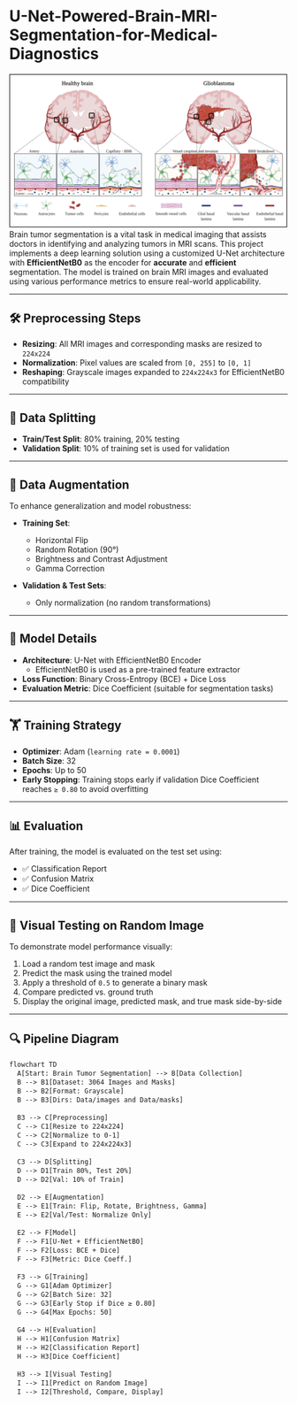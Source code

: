 

# U-Net-Powered-Brain-MRI-Segmentation-for-Medical-Diagnostics
![image](brain.jpg)
Brain tumor segmentation is a vital task in medical imaging that assists doctors in identifying and analyzing tumors in MRI scans. This project implements a deep learning solution using a customized U-Net architecture with **EfficientNetB0** as the encoder for **accurate** and **efficient** segmentation. The model is trained on brain MRI images and evaluated using various performance metrics to ensure real-world applicability.

---

## 🛠️ Preprocessing Steps

- **Resizing**: All MRI images and corresponding masks are resized to `224x224`
- **Normalization**: Pixel values are scaled from `[0, 255]` to `[0, 1]`
- **Reshaping**: Grayscale images expanded to `224x224x3` for EfficientNetB0 compatibility

---

## 🔀 Data Splitting

- **Train/Test Split**: 80% training, 20% testing
- **Validation Split**: 10% of training set is used for validation

---

## 🔄 Data Augmentation

To enhance generalization and model robustness:

- **Training Set**:
  - Horizontal Flip
  - Random Rotation (90°)
  - Brightness and Contrast Adjustment
  - Gamma Correction

- **Validation & Test Sets**:
  - Only normalization (no random transformations)

---

## 🧠 Model Details

- **Architecture**: U-Net with EfficientNetB0 Encoder
  - EfficientNetB0 is used as a pre-trained feature extractor
- **Loss Function**: Binary Cross-Entropy (BCE) + Dice Loss
- **Evaluation Metric**: Dice Coefficient (suitable for segmentation tasks)

---

## 🏋️ Training Strategy

- **Optimizer**: Adam (`learning rate = 0.0001`)
- **Batch Size**: 32
- **Epochs**: Up to 50
- **Early Stopping**: Training stops early if validation Dice Coefficient reaches `≥ 0.80` to avoid overfitting

---

## 📊 Evaluation

After training, the model is evaluated on the test set using:

- ✅ Classification Report
- ✅ Confusion Matrix
- ✅ Dice Coefficient

---

## 🧪 Visual Testing on Random Image

To demonstrate model performance visually:

1. Load a random test image and mask
2. Predict the mask using the trained model
3. Apply a threshold of `0.5` to generate a binary mask
4. Compare predicted vs. ground truth
5. Display the original image, predicted mask, and true mask side-by-side

---

## 🔍 Pipeline Diagram

```mermaid
flowchart TD
  A[Start: Brain Tumor Segmentation] --> B[Data Collection]
  B --> B1[Dataset: 3064 Images and Masks]
  B --> B2[Format: Grayscale]
  B --> B3[Dirs: Data/images and Data/masks]

  B3 --> C[Preprocessing]
  C --> C1[Resize to 224x224]
  C --> C2[Normalize to 0-1]
  C --> C3[Expand to 224x224x3]

  C3 --> D[Splitting]
  D --> D1[Train 80%, Test 20%]
  D --> D2[Val: 10% of Train]

  D2 --> E[Augmentation]
  E --> E1[Train: Flip, Rotate, Brightness, Gamma]
  E --> E2[Val/Test: Normalize Only]

  E2 --> F[Model]
  F --> F1[U-Net + EfficientNetB0]
  F --> F2[Loss: BCE + Dice]
  F --> F3[Metric: Dice Coeff.]

  F3 --> G[Training]
  G --> G1[Adam Optimizer]
  G --> G2[Batch Size: 32]
  G --> G3[Early Stop if Dice ≥ 0.80]
  G --> G4[Max Epochs: 50]

  G4 --> H[Evaluation]
  H --> H1[Confusion Matrix]
  H --> H2[Classification Report]
  H --> H3[Dice Coefficient]

  H3 --> I[Visual Testing]
  I --> I1[Predict on Random Image]
  I --> I2[Threshold, Compare, Display]

